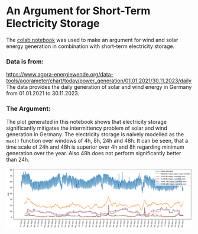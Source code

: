 # An Argument for Short-Term Electricity Storage

The [colab notebook](https://colab.research.google.com/drive/1FS39nLjJtmC_aXzcK50ym7iYJUeJGC89?usp=sharing) was used to make an argument for wind and solar energy generation in combination with short-term electricity storage.

### Data is from:

https://www.agora-energiewende.org/data-tools/agorameter/chart/today/power_generation/01.01.2021/30.11.2023/daily
The data provides the daily generation of solar and wind energy in Germany from 01.01.2021 to 30.11.2023.

### The Argument:

The plot generated in this notebook shows that electricity storage significantly mitigates the intermittency problem of solar and wind generation in Germany. The electricity storage is naively modelled as the `max()` function over windows of 4h, 8h, 24h and 48h.
It can be seen, that a time scale of 24h and 48h is superior over 4h and 8h regarding minimum generation over the year. Also 48h does not perform significantly better than 24h.

<img src="output.png" width="700">
